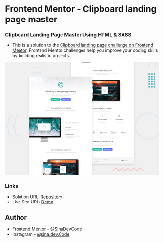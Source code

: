 # Frontend Mentor - Clipboard landing page master

### Clipboard Landing Page Master Using HTML & SASS
- This is a solution to the [Clipboard landing page challenge on Frontend Mentor](https://www.frontendmentor.io/challenges/clipboard-landing-page-5cc9bccd6c4c91111378ecb9). Frontend Mentor challenges help you improve your coding skills by building realistic projects.

![Design preview for the Clipboard landing page master coding challenge](./design/desktop-preview.jpg)

### Links
- Solution URL: [Repository]()
- Live Site URL: [Demo]()

## Author
- Frontend Mentor - [@SinaDevCode](https://www.frontendmentor.io/profile/SinaDevCode)
- Instagram - [@sina.dev.Code](https://www.instagram.com/sina.dev.code)
